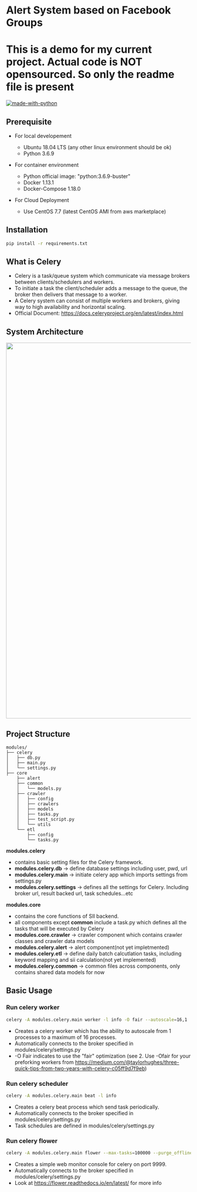 # Alert System based on Facebook Groups

# This is a demo for my current project. Actual code is NOT opensourced. So only the readme file is present
[![made-with-python](https://img.shields.io/badge/Made%20with-Python-1f425f.svg)](https://www.python.org/)

## Prerequisite
* For local developement
  * Ubuntu 18.04 LTS (any other linux environment should be ok)
  * Python 3.6.9 

* For container environment
  * Python official image: "python:3.6.9-buster" 
  * Docker 1.13.1
  * Docker-Compose 1.18.0

* For Cloud Deployment
  * Use CentOS 7.7 (latest CentOS AMI from aws marketplace)

## Installation
```bash
pip install -r requirements.txt
```

## What is Celery
* Celery is a task/queue system which communicate via message brokers between clients/schedulers and workers. 
* To initiate a task the client/scheduler adds a message to the queue, the broker then delivers that message to a worker. 
* A Celery system can consist of multiple workers and brokers, giving way to high availability and horizontal scaling.
* Official Document: https://docs.celeryproject.org/en/latest/index.html

## System Architecture
<img src="https://lnsocial.s3-ap-northeast-1.amazonaws.com/Screenshot+from+2020-01-14+16-33-40.png" width="1024">

## Project Structure
```
modules/ 
├── celery 
│   ├── db.py 
│   ├── main.py 
│   └── settings.py 
├── core 
    ├── alert 
    ├── common 
    │   └── models.py 
    ├── crawler 
    │   ├── config 
    │   ├── crawlers 
    │   ├── models 
    │   ├── tasks.py 
    │   ├── test_script.py 
    │   └── utils 
    └── etl 
        ├── config 
        └── tasks.py 
```
   **modules.celery**
   * contains basic setting files for the Celery framework.
   * **modules.celery.db**   -> define database settings including user, pwd, url 
   * **modules.celery.main** -> initiate celery app which imports settings from settings.py
   * **modules.celery.settings** -> defines all the settings for Celery. Including broker url, result backed url, task schedules...etc
    
   **modules.core** 
   * contains the core functions of SII backend.
   * all components except **common** include a task.py which defines all the tasks that will be executed by Celery
   * **modules.core.crawler**  -> crawler component which contains crawler classes and crawler data models
   * **modules.celery.alert**  -> alert component(not yet impletmented)
   * **modules.celery.etl**    -> define daily batch calcutlation tasks, including keyword mapping and sii calculation(not yet implemented)
   * **modules.celery.common** -> common files across components, only contains shared data models for now
   

## Basic Usage

### Run celery worker
```bash
celery -A modules.celery.main worker -l info -O fair --autoscale=16,1  
```
* Creates a celery worker which has the ability to autoscale from 1 processes to a maximum of 16 processes.
* Automatically connects to the broker specified in modules/celery/settings.py
* -O Fair indicates to use the "fair" optimization (see 2. Use -Ofair for your preforking workers from https://medium.com/@taylorhughes/three-quick-tips-from-two-years-with-celery-c05ff9d7f9eb)

### Run celery scheduler
```bash
celery -A modules.celery.main beat -l info  
```
* Creates a celery beat process which send task periodically.
* Automatically connects to the broker specified in modules/celery/settings.py
* Task schedules are defined in modules/celery/settings.py

### Run celery flower
```bash
celery -A modules.celery.main flower --max-tasks=100000 --purge_offline_workers --port=9999 
```
* Creates a simple web monitor console for celery on port 9999.
* Automatically connects to the broker specified in modules/celery/settings.py
* Look at https://flower.readthedocs.io/en/latest/ for more info
